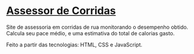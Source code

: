 # <a href="https://amandams09.github.io/corridas/">Assessor de Corridas</a>
Site de assessoria em corridas de rua monitorando o desempenho obtido. Calcula seu pace médio, e uma estimativa do total de calorias gasto.

Feito a partir das tecnologias: HTML, CSS e JavaScript.
